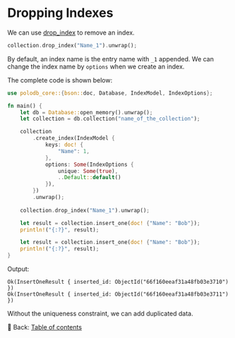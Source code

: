 # Dropping Indexes

We can use [drop_index](https://docs.rs/polodb_core/latest/polodb_core/trait.CollectionT.html#tymethod.drop_index) to remove an index.

```rust
collection.drop_index("Name_1").unwrap();
```

By default, an index name is the entry name with `_1` appended.
We can change the index name by `options` when we create an index.

The complete code is shown below:

```rust
use polodb_core::{bson::doc, Database, IndexModel, IndexOptions};

fn main() {
    let db = Database::open_memory().unwrap();
    let collection = db.collection("name_of_the_collection");

    collection
        .create_index(IndexModel {
            keys: doc! {
                "Name": 1,
            },
            options: Some(IndexOptions {
                unique: Some(true),
                ..Default::default()
            }),
        })
        .unwrap();
    
    collection.drop_index("Name_1").unwrap();

    let result = collection.insert_one(doc! {"Name": "Bob"});
    println!("{:?}", result);

    let result = collection.insert_one(doc! {"Name": "Bob"});
    println!("{:?}", result);
}
```

Output:

```text
Ok(InsertOneResult { inserted_id: ObjectId("66f160eeaf31a48fb03e3710") })
Ok(InsertOneResult { inserted_id: ObjectId("66f160eeaf31a48fb03e3711") })
```

Without the uniqueness constraint, we can add duplicated data.

<!-- :arrow_right:  Next:  -->

:blue_book: Back: [Table of contents](./../README.md)

